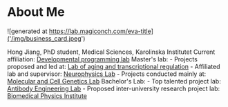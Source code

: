 # About Me

![generated at https://lab.magiconch.com/eva-title]('/img/business_card.jpeg')

Hong Jiang,
PhD student, Medical Sciences, Karolinska Institutet
Current affiliation: [Developmental programming lab](https://www.thedenglab.org/)
Master's lab: 
    - Projects proposed and led at: [Lab of aging and transcriptional regulation](http://staff.ustc.edu.cn/~songxy5/work.html)
    - Affiliated lab and supervisor: [Neurophysics Lab](http://neurophysics.ustc.edu.cn/main.htm)
    - Projects conducted mainly at: [Molecular and Cell Genetics Lab](https://mcg.ustc.edu.cn/)
Bachelor's Lab:
    - Top talented project lab: [Antibody Engineering Lab](https://www.researchgate.net/lab/Min-Wang-Lab)
    - Proposed inter-university research project lab: [Biomedical Physics Institute](https://biophy.nju.edu.cn/English/Members/Faculty/20201026/i148921.html)
